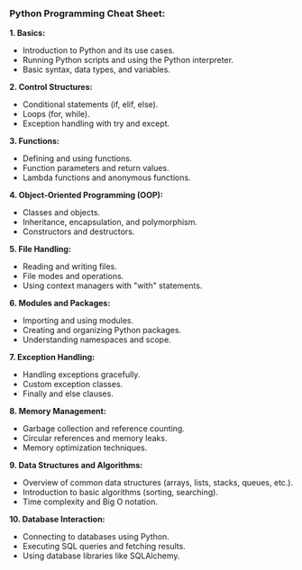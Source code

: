 ### Python Programming Cheat Sheet:

**1. Basics:**
   - Introduction to Python and its use cases.
   - Running Python scripts and using the Python interpreter.
   - Basic syntax, data types, and variables.

**2. Control Structures:**
   - Conditional statements (if, elif, else).
   - Loops (for, while).
   - Exception handling with try and except.

**3. Functions:**
   - Defining and using functions.
   - Function parameters and return values.
   - Lambda functions and anonymous functions.

**4. Object-Oriented Programming (OOP):**
   - Classes and objects.
   - Inheritance, encapsulation, and polymorphism.
   - Constructors and destructors.

**5. File Handling:**
   - Reading and writing files.
   - File modes and operations.
   - Using context managers with "with" statements.

**6. Modules and Packages:**
   - Importing and using modules.
   - Creating and organizing Python packages.
   - Understanding namespaces and scope.

**7. Exception Handling:**
   - Handling exceptions gracefully.
   - Custom exception classes.
   - Finally and else clauses.

**8. Memory Management:**
   - Garbage collection and reference counting.
   - Circular references and memory leaks.
   - Memory optimization techniques.

**9. Data Structures and Algorithms:**
   - Overview of common data structures (arrays, lists, stacks, queues, etc.).
   - Introduction to basic algorithms (sorting, searching).
   - Time complexity and Big O notation.

**10. Database Interaction:**
   - Connecting to databases using Python.
   - Executing SQL queries and fetching results.
   - Using database libraries like SQLAlchemy.
